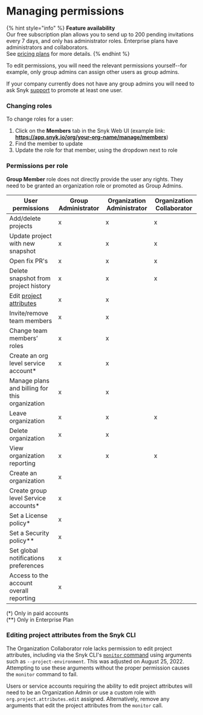 # Managing permissions

{% hint style="info" %}
**Feature availability**\
Our free subscription plan allows you to send up to 200 pending invitations every 7 days, and only has administrator roles. Enterprise plans have administrators and collaborators.\
See [pricing plans](https://snyk.io/plans/) for more details.
{% endhint %}

To edit permissions, you will need the relevant permissions yourself--for example, only group admins can assign other users as group admins.

If your company currently does not have any group admins you will need to ask Snyk [support](https://support.snyk.io/hc/en-us/requests/new) to promote at least one user.

### Changing roles

To change roles for a user:

1. Click on the **Members** tab in the Snyk Web UI (example link: **https://app.snyk.io/org/your-org-name/manage/members**)
2. Find the member to update
3. Update the role for that member, using the dropdown next to role

### Permissions per role

**Group Member** role does not directly provide the user any rights. They need to be granted an organization role or promoted as Group Admins.

| User permissions                                                                                                    | Group Administrator | Organization Administrator | Organization Collaborator |
| ------------------------------------------------------------------------------------------------------------------- | ------------------- | -------------------------- | ------------------------- |
| Add/delete projects                                                                                                 | x                   | x                          | x                         |
| Update project with new snapshot                                                                                    | x                   | x                          | x                         |
| Open fix PR's                                                                                                       | x                   | x                          | x                         |
| Delete snapshot from project history                                                                                | x                   | x                          | x                         |
| Edit [project attributes](../../fixing-and-prioritizing-issues/introduction-to-snyk-projects/project-attributes.md) | x                   | x                          |                           |
| Invite/remove team members                                                                                          | x                   | x                          |                           |
| Change team members’ roles                                                                                          | x                   | x                          |                           |
| Create an org level service account\*                                                                               | x                   | x                          |                           |
| Manage plans and billing for this organization                                                                      | x                   | x                          |                           |
| Leave organization                                                                                                  | x                   | x                          | x                         |
| Delete organization                                                                                                 | x                   | x                          |                           |
| View organization reporting                                                                                         | x                   | x                          | x                         |
| Create an organization                                                                                              | x                   |                            |                           |
| Create group level Service accounts\*                                                                               | x                   |                            |                           |
| Set a License policy\*                                                                                              | x                   |                            |                           |
| Set a Security policy\*\*                                                                                           | x                   |                            |                           |
| Set global notifications preferences                                                                                | x                   |                            |                           |
| Access to the account overall reporting                                                                             | x                   |                            |                           |

(\*) Only in paid accounts\
(\*\*) Only in Enterprise Plan

### Editing project attributes from the Snyk CLI

The Organization Collaborator role lacks permission to edit project attributes, including via the Snyk CLI's [`monitor` command](../../snyk-cli/commands/monitor.md) using arguments such as `--project-environment`. This was adjusted on August 25, 2022. Attempting to use these arguments without the proper permission causes the `monitor` command to fail.

Users or service accounts requiring the ability to edit project attributes will need to be an Organization Admin or use a custom role with `org.project.attributes.edit` assigned. Alternatively, remove any arguments that edit the project attributes from the `monitor` call.
